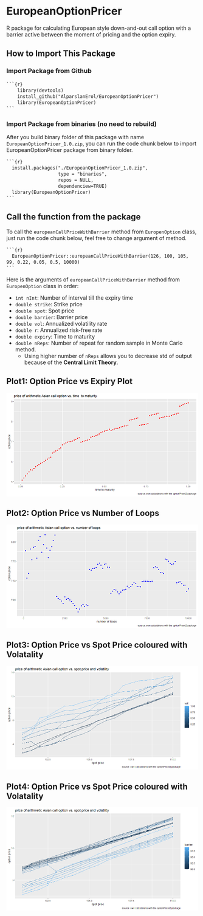 # EuropeanOptionPricer
R package for calculating European style down-and-out call option with a barrier active between the moment of pricing and the option expiry.

## How to Import This Package

  ### Import Package from Github
  
    ```{r}
        library(devtools)
        install_github("AlparslanErol/EuropeanOptionPricer")
        library(EuropeanOptionPricer)
    ```

  ### Import Package from binaries (no need to rebuild)
  After you build binary folder of this package with name ``EuropeanOptionPricer_1.0.zip``, 
  you can run the code chunk below to import EuropeanOptionPricer package from
  binary folder.
  
    ```{r}
      install.packages("./EuropeanOptionPricer_1.0.zip",
                       type = "binaries",
                       repos = NULL,
                       dependenciew=TRUE)
      library(EuropeanOptionPricer)
    ```  
    
## Call the function from the package
To call the ``europeanCallPriceWithBarrier`` method from ``EuropenOption`` class,
just run the code chunk below, feel free to change argument of method.
  
    ```{r}
      EuropeanOptionPricer::europeanCallPriceWithBarrier(126, 100, 105, 99, 0.22, 0.05, 0.5, 10000)
    ``` 
    
Here is the arguments of ``europeanCallPriceWithBarrier`` method from ``EuropenOption`` class in order:

- ``int nInt``: Number of interval till the expiry time
- ``double strike``: Strike price
- ``double spot``: Spot price
- ``double barrier``: Barrier price
- ``double vol``: Annualized volatility rate
- ``double r``: Annualized risk-free rate
- ``double expiry``: Time to maturity
- ``double nReps``: Number of repeat for random sample in Monte Carlo method.
  * Using higher number of ``nReps`` allows you to decrease std of output because of the __Central Limit Theory__.
  

## Plot1: Option Price vs Expiry Plot
![img1](./templates/price-expiry.png)

## Plot2: Option Price vs Number of Loops
![img2](./templates/price-numbersofloops.png)

## Plot3: Option Price vs Spot Price coloured with Volatality
![img3](./templates/spot-vol.png)

## Plot4: Option Price vs Spot Price coloured with Volatality
![img4](./templates/spot-barrier.png)